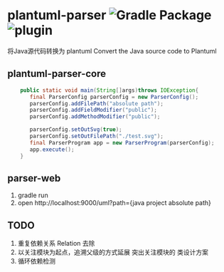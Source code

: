 # plantuml-parser ![Gradle Package](https://github.com/shuzijun/plantuml-parser/workflows/Gradle%20Package/badge.svg) ![plugin](https://github.com/shuzijun/plantuml-parser/workflows/plugin/badge.svg)

将Java源代码转换为 plantuml
Convert the Java source code to Plantuml

## plantuml-parser-core

```java
    public static void main(String[]args)throws IOException{
       final ParserConfig parserConfig = new ParserConfig();
       parserConfig.addFilePath("absolute path");
       parserConfig.addFieldModifier("public");
       parserConfig.addMethodModifier("public");

       parserConfig.setOutSvg(true);
       parserConfig.setOutFilePath("./test.svg");
       final ParserProgram app = new ParserProgram(parserConfig);
       app.execute();
    }
```

## parser-web
1. gradle run
2. open http://localhost:9000/uml?path={java project absolute path}

## TODO
1. 重复依赖关系 Relation 去除
1. 以关注模块为起点，追溯父级的方式延展 突出关注模块的 类设计方案
1. 循环依赖检测
